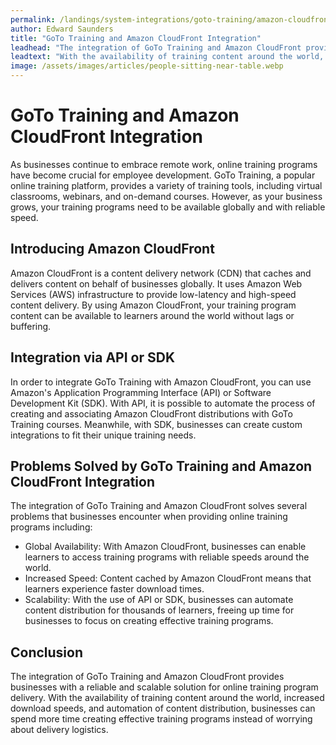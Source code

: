 ```yaml
---
permalink: /landings/system-integrations/goto-training/amazon-cloudfront
author: Edward Saunders
title: "GoTo Training and Amazon CloudFront Integration"
leadhead: "The integration of GoTo Training and Amazon CloudFront provides businesses with a reliable and scalable solution for online training program delivery"
leadtext: "With the availability of training content around the world, increased download speeds, and automation of content distribution, businesses can spend more time creating effective training programs instead of worrying about delivery logistics."
image: /assets/images/articles/people-sitting-near-table.webp
---
```

<div class="arttext">	<h1>GoTo Training and Amazon CloudFront Integration</h1>
	<p>As businesses continue to embrace remote work, online training programs have become crucial for employee development. GoTo Training, a popular online training platform, provides a variety of training tools, including virtual classrooms, webinars, and on-demand courses. However, as your business grows, your training programs need to be available globally and with reliable speed.</p>
	<h2>Introducing Amazon CloudFront</h2>
	<p>Amazon CloudFront is a content delivery network (CDN) that caches and delivers content on behalf of businesses globally. It uses Amazon Web Services (AWS) infrastructure to provide low-latency and high-speed content delivery. By using Amazon CloudFront, your training program content can be available to learners around the world without lags or buffering.</p>
	<h2>Integration via API or SDK</h2>
	<p>In order to integrate GoTo Training with Amazon CloudFront, you can use Amazon's Application Programming Interface (API) or Software Development Kit (SDK). With API, it is possible to automate the process of creating and associating Amazon CloudFront distributions with GoTo Training courses. Meanwhile, with SDK, businesses can create custom integrations to fit their unique training needs. </p>
	<h2>Problems Solved by GoTo Training and Amazon CloudFront Integration</h2>
	<p>The integration of GoTo Training and Amazon CloudFront solves several problems that businesses encounter when providing online training programs including:</p>
	<ul>
		<li>Global Availability: With Amazon CloudFront, businesses can enable learners to access training programs with reliable speeds around the world.</li>
		<li>Increased Speed: Content cached by Amazon CloudFront means that learners experience faster download times.</li>
		<li>Scalability: With the use of API or SDK, businesses can automate content distribution for thousands of learners, freeing up time for businesses to focus on creating effective training programs.</li>
	</ul>
	<h2>Conclusion</h2>
	<p>The integration of GoTo Training and Amazon CloudFront provides businesses with a reliable and scalable solution for online training program delivery. With the availability of training content around the world, increased download speeds, and automation of content distribution, businesses can spend more time creating effective training programs instead of worrying about delivery logistics.</p>
</div>